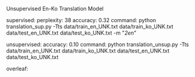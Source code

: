 Unsupervised En-Ko Translation Model

supervised:
perplexity: 38
accuracy: 0.32
command:
python translation_sup.py -Tts data/train_en_UNK.txt data/train_ko_UNK.txt data/test_en_UNK.txt data/test_ko_UNK.txt -m "*2en*"

unsupervised:
accuracy: 0.10
command:
python translation_unsup.py -Tts data/train_en_UNK.txt data/train_ko_UNK.txt data/test_en_UNK.txt data/test_ko_UNK.txt

overleaf: 
